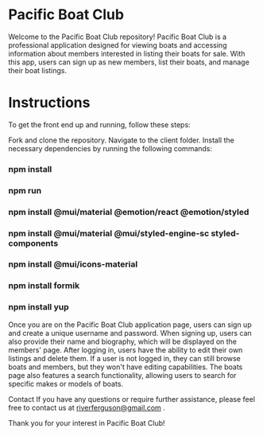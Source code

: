 # Pacific Boat Club

Welcome to the Pacific Boat Club repository! Pacific Boat Club is a professional application designed for viewing boats and accessing information about members interested in listing their boats for sale. With this app, users can sign up as new members, list their boats, and manage their boat listings.

# Instructions

To get the front end up and running, follow these steps:

Fork and clone the repository.
Navigate to the client folder.
Install the necessary dependencies by running the following commands:


### npm install
### npm run
### npm install @mui/material @emotion/react @emotion/styled
### npm install @mui/material @mui/styled-engine-sc styled-components
### npm install @mui/icons-material
### npm install formik
### npm install yup 


Once you are on the Pacific Boat Club application page, users can sign up and create a unique username and password. When signing up, users can also provide their name and biography, which will be displayed on the members' page. After logging in, users have the ability to edit their own listings and delete them. If a user is not logged in, they can still browse boats and members, but they won't have editing capabilities. The boats page also features a search functionality, allowing users to search for specific makes or models of boats.


Contact
If you have any questions or require further assistance, please feel free to contact us at riverferguson@gmail.com .

Thank you for your interest in Pacific Boat Club!






    









    